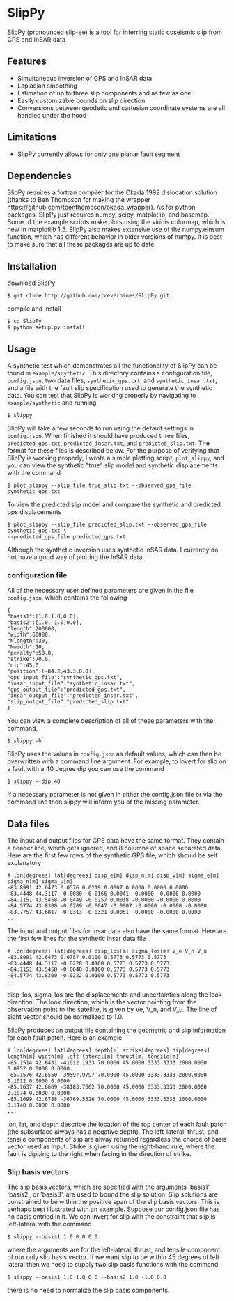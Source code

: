 # SlipPy
SlipPy (pronounced slip-ee) is a tool for inferring static coseismic slip from GPS and InSAR data

## Features
 * Simultaneous inversion of GPS and InSAR data 
 * Laplacian smoothing
 * Estimation of up to three slip components and as few as one 
 * Easily customizable bounds on slip direction
 * Conversions between geodetic and cartesian coordinate systems are all handled under the hood

## Limitations

 * SlipPy currently allows for only one planar fault segment
 
## Dependencies
SlipPy requires a fortran compiler for the Okada 1992 dislocation solution (thanks to Ben Thompson for making the wrapper https://github.com/tbenthompson/okada_wrapper). As for python packages, SlipPy just requires numpy, scipy, matplotlib, and basemap. Some of the example scripts make plots using the viridis colormap, which is new in matplotlib 1.5.  SlipPy also makes extensive use of the numpy.einsum function, which has different behavior in older versions of numpy. It is best to make sure that all these packages are up to date.     

## Installation
download SlipPy
```
$ git clone http://github.com/treverhines/SlipPy.git 
```
compile and install
```
$ cd SlipPy
$ python setup.py install
```
## Usage

A synthetic test which demonstrates all the functionality of SlipPy can be found in `example/snythetic`. This directory contains a configuration file, `config.json`, two data files, `synthetic_gps.txt`, and `synthetic_insar.txt`, and a file with the fault slip specification used to generate the synthetic data.  You can test that SlipPy is working properly by navigating to `example/synthetic` and running
```
$ slippy
```
SlipPy will take a few seconds to run using the default settings in `config.json`.  When finished it should have produced three files, `predicted_gps.txt`, `predicted_insar.txt`, and `predicted_slip.txt`. The format for these files is described below. For the purpose of verifying that SlipPy is working properly, I wrote a simple plotting script, `plot_slippy`, and you can view the synthetic "true" slip model and synthetic displacements with the command
```
$ plot_slippy --slip_file true_slip.txt --observed_gps_file synthetic_gps.txt
```
To view the predicted slip model and compare the synthetic and predicted gps displacements  
```
$ plot_slippy --slip_file predicted_slip.txt --observed_gps_file synthetic_gps.txt \
--predicted_gps_file predicted_gps.txt
```
Although the synthetic inversion uses synthetic InSAR data. I currently do not have a good way of plotting the InSAR data.

### configuration file
All of the necessary user defined parameters are given in the file `config.json`, which contains the following
```
{
"basis1":[1.0,1.0,0.0],
"basis2":[1.0,-1.0,0.0],
"length":200000,
"width":60000,
"Nlength":30,
"Nwidth":10,
"penalty":50.0,
"strike":70.0,
"dip":45.0,
"position":[-84.2,43.3,0.0],
"gps_input_file":"synthetic_gps.txt",
"insar_input_file":"synthetic_insar.txt",
"gps_output_file":"predicted_gps.txt",
"insar_output_file":"predicted_insar.txt",
"slip_output_file":"predicted_slip.txt"
}
```
You can view a complete description of all of these parameters with the command, 
```
$ slippy -h   
```
SlipPy uses the values in `config.json` as default values, which can then be overwritten with a command line argument. For example, to invert for slip on a fault with a 40 degree dip you can use the command
```
$ slippy --dip 40
```
If a necessary parameter is not given in either the config.json file or via the command line then slippy will inform you of the missing parameter.

## Data files
The input and output files for GPS data have the same format.  They contain a header line, which gets ignored, and 8 columns of space separated data.  Here are the first few rows of the synthetic GPS file, which should be self explanatory 
```
# lon[degrees] lat[degrees] disp_e[m] disp_n[m] disp_v[m] sigma_e[m] sigma_n[m] sigma_u[m]
-83.8991 42.6473 0.0576 0.0219 0.0007 0.0000 0.0000 0.0000
-83.4448 44.3117 -0.0080 -0.0166 0.0041 -0.0000 -0.0000 0.0000
-84.1151 43.5458 -0.0449 -0.0257 0.0018 -0.0000 -0.0000 0.0000
-84.5774 43.8300 -0.0209 -0.0047 -0.0007 -0.0000 -0.0000 -0.0000
-83.7757 43.6817 -0.0313 -0.0321 0.0051 -0.0000 -0.0000 0.0000
...
```
The input and output files for insar data also have the same format. Here are the first few lines for the synthetic insar data file
```
# lon[degrees] lat[degrees] disp_los[m] sigma_los[m] V_e V_n V_u
-83.8991 42.6473 0.0757 0.0100 0.5773 0.5773 0.5773
-83.4448 44.3117 -0.0228 0.0100 0.5773 0.5773 0.5773
-84.1151 43.5458 -0.0648 0.0100 0.5773 0.5773 0.5773
-84.5774 43.8300 -0.0222 0.0100 0.5773 0.5773 0.5773
...
```
disp_los, sigma_los are the displacements and uncertainties along the look direction. The look direction, which is the vector pointing from the observation point to the satellite, is given by Ve, V_n, and V_u. The line of sight vector should be normalized to 1.0.      

SlipPy produces an output file containing the geometric and slip information for each fault patch.  Here is an example

```
# lon[degrees] lat[degrees] depth[m] strike[degrees] dip[degrees] length[m] width[m] left-lateral[m] thrust[m] tensile[m]
-85.1514 42.6431 -41012.1933 70.0000 45.0000 3333.3333 2000.0000 0.0952 0.0000 0.0000
-85.1576 42.6550 -39597.9797 70.0000 45.0000 3333.3333 2000.0000 0.1012 0.0000 0.0000
-85.1637 42.6669 -38183.7662 70.0000 45.0000 3333.3333 2000.0000 0.1074 0.0000 0.0000
-85.1699 42.6788 -36769.5526 70.0000 45.0000 3333.3333 2000.0000 0.1140 0.0000 0.0000
...
```
lon, lat, and depth describe the location of the top center of each fault patch (the subsurface always has a negative depth).  The left-lateral, thrust, and tensile components of slip are alway returned regardless the choice of basis vector used as input. Strike is given using the right-hand rule, where the fault is dipping to the right when facing in the direction of strike.

### Slip basis vectors
The slip basis vectors, which are specified with the arguments 'basis1', 'basis2', or 'basis3', are used to bound the slip solution.  Slip solutions are constrained to be within the positive span of the slip basis vectors.  This is perhaps best illustrated with an example.  Suppose our config.json file has no basis entried in it.  We can invert for slip with the constraint that slip is left-lateral with the command
```
$ slippy --basis1 1.0 0.0 0.0
```
where the arguments are for the left-lateral, thrust, and tensile component of our only slip basis vector. If we want slip to be within 45 degrees of left lateral then we need to supply two slip basis functions with the command
```
$ slippy --basis1 1.0 1.0 0.0 --basis2 1.0 -1.0 0.0
```
there is no need to normalize the slip basis components.










